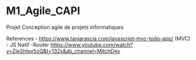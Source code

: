 # M1_Agile_CAPI
Projet Conception agile de projets informatiques

References
    - https://www.taniarascia.com/javascript-mvc-todo-app/ (MVC)
    - JS Natif 
    -Router https://www.youtube.com/watch?v=ZleShIpv5zQ&t=132s&ab_channel=MitchDev
